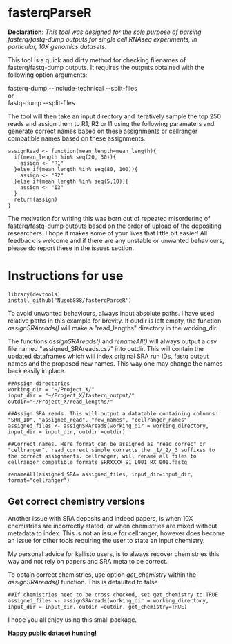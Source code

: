 # fasterqParseR

**Declaration**: *This tool was designed for the sole purpose of parsing fasterq/fastq-dump outputs for single cell RNAseq experiments, in particular, 10X genomics datasets.*

This tool is a quick and dirty method for checking filenames of fasterq/fastq-dump outputs. It requires the outputs obtained with the following option arguments:

fasterq-dump --include-technical --split-files</br>
or</br>
fastq-dump --split-files</br>

The tool will then take an input directory and iteratively sample the top 250 reads and assign them to R1, R2 or I1 using the following paramaters and generate correct names based on these assignments or cellranger compatible names based on these assignments. 

```
assignRead <- function(mean_length=mean_length){
  if(mean_length %in% seq(20, 30)){
    assign <- "R1"
  }else if(mean_length %in% seq(80, 100)){
    assign <- "R2"
  }else if(mean_length %in% seq(5,10)){
    assign <- "I3"
  }
  return(assign)
}
```
The motivation for writing this was born out of repeated misordering of fasterq/fastq-dump outputs based on the order of upload of the depositing researchers. I hope it makes some of your lives that little bit easier! All feedback is welcome and if there are any unstable or unwanted behaviours, please do report these in the issues section. 

# Instructions for use

```
library(devtools)
install_github('Nusob888/fasterqParseR')
```

To avoid unwanted behaviours, always input absolute paths. I have used relative paths in this example for brevity. 
If outdir is left empty, the function *assignSRAreads()* will make a "read_lengths" directory in the working_dir. 

The functions *assignSRAreads()* and *renameAll()* will always output a csv file named "assigned_SRAreads.csv" into outdir. This will contain the updated dataframes which will index original SRA run IDs, fastq output names and the proposed new names. This way one may change the names back easily in place. 

```
##Assign directories
working_dir = "~/Project_X/"
input_dir = "~/Project_X/fasterq_output/"
outdir="~/Project_X/read_lengths/"

##Assign SRA reads. This will output a datatable containing columns: "SRR_ID", "assigned_read", "new_names", "cellranger_names"
assigned_files <- assignSRAreads(working_dir = working_directory, input_dir = input_dir, outdir =outdir)

##Correct names. Here format can be assigned as "read_correc" or "cellranger". read_correct simple corrects the _1/_2/_3 suffixes to the correct assignments. cellranger, will rename all files to cellranger compatible formats SRRXXXX_S1_L001_RX_001.fastq

renameAll(assigned_SRA= assigned_files, input_dir=input_dir, format="cellranger")
```

## Get correct chemistry versions
Another issue with SRA deposits and indeed papers, is when 10X chemistries are incorrectly stated, or when chemistries are mixed without metadata to index. This is not an issue for cellranger, however does become an issue for other tools requiring the user to state an input chemistry. 

My personal advice for kallisto users, is to always recover chemistries this way and not rely on papers and SRA meta to be correct. 

To obtain correct chemistries, use option *get_chemistry* within the *assignSRAreads()* function. This is defaulted to false

```
##If chemistries need to be cross checked, set get_chemistry to TRUE
assigned_files <- assignSRAreads(working_dir = working_directory, input_dir = input_dir, outdir =outdir, get_chemistry=TRUE)

```

I hope you all enjoy using this small package. 

**Happy public dataset hunting!**

